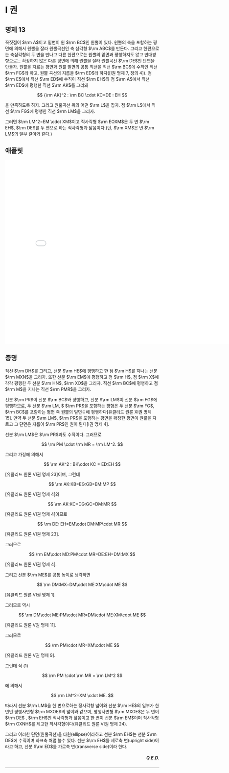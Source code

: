 # I 권

## 명제 13

꼭짓점이 $\rm A$이고 밑변이 원 $\rm BC$인 원뿔이 있다. 원뿔의 축을 포함하는 평면에 의해서 원뿔을 잘라 원뿔곡선인 축 삼각형 $\rm ABC$를 만든다. 그리고 한편으로는 축삼각형의 두 변을 만나고 다른 한편으로는 원뿔의 밑면과 평행하지도 않고 반대방향으로는 확장하지 않은 다른 평면에 의해 원뿔을 잘라 원뿔곡선 $\rm DE$인 단면을 만들자. 원뿔을 자르는 평면과 원뿔 밑면의 공통 직선을 직선 $\rm BC$에 수직인 직선 $\rm FG$라 하고, 원뿔 곡선의 지름을 $\rm ED$라 하자([I권 명제 7, 정의 4]). 점 $\rm E$에서 직선 $\rm ED$에 수직이 직선 $\rm EH$와 점 $\rm A$에서 직선 $\rm ED$에 평행한 직선 $\rm AK$를 그리돼

$$
{\rm AK}^2 : \rm BC \cdot KC=DE : EH
$$

을 만족하도록 하자. 그리고 원뿔곡선 위의 어떤 $\rm L$을 잡자. 점 $\rm L$에서 직선 $\rm FG$에 평행한 직선 $\rm LM$을 그리자.

그러면 $\rm LM^2=EM \cdot XM$이고 직사각형 $\rm EOXM$은 두 변 $\rm EH$, $\rm DE$를 두 변으로 하는 직사각형과 닮음이다.(단, $\rm XM$은 변 $\rm LM$의 일부 길이와 같다.)

## 애플릿

<iframe
src="./GGB_Html/Prop_13_Book_I_Apollonius.html"
width="800"
height="600"
frameborder="0"
framespacing="0"
marginheight="0"
marginwidth="0"
scrolling="no"
vspace="0"></iframe>

## 증명

직선 $\rm DH$를 그리고, 선분 $\rm HE$에 평행하고 한 점 $\rm H$를 지나는 선분 $\rm MXN$을 그리자. 또한 선분 $\rm EM$에 평행하고 점 $\rm H$, 점 $\rm X$에 각각 평행한 두 선분 $\rm HN$, $\rm XO$을 그리자. 직선 $\rm BC$에 평행하고 점 $\rm M$을 지나는 직선 $\rm PMR$을 그리자.

선분 $\rm PR$이 선분 $\rm BC$와 평행하고, 선분 $\rm LM$이 선분 $\rm FG$에 평행하므로, 두 선분 $\rm LM, $ $\rm PR$을 포함하는 평혐은 두 선분 $\rm FG$, $\rm BC$를 포함하는 평면 즉 원뿔의 밑면ㅌ에 평행하다[유클리드 원론 XI권 명제 15]. 만약 두 선분 $\rm LM$, $\rm PR$을 포함하는 평면을 확장한 평면이 원뿔을 자르고 그 단면은 지름이 $\rm PR$인 원이 된다[I권 명제 4].

선분 $\rm LM$은 $\rm PR$과도 수직이다. 그러므로

$$
\rm PM \cdot \rm MR = \rm LM^2.
$$

그리고 가정에 의해서

$$
\rm AK^2 : BK\cdot KC = ED:EH
$$

[유클리드 원론 VI권 명제 23]이며, 그런데

$$
\rm AK:KB=EG:GB=EM:MP
$$

[유클리드 원론 VI권 명제 4]와

$$
\rm AK:KC=DG:GC=DM:MR
$$

[유클리드 원론 VI권 명제 4]이므로

$$
\rm DE: EH=EM\cdot DM:MP\cdot MR
$$

[유클리드 원론 VI권 명제 23].

그러므로

$$
\rm EM\cdot MD:PM\cdot MR=DE:EH=DM:MX
$$

[유클리드 원론 VI권 명제 4].

그리고 선분 $\rm ME$를 공통 높이로 생각하면

$$
\rm DM:MX=DM\cdot ME:XM\cdot ME
$$

[유클리드 원론 VI권 명제 1].

그러므로 역시

$$
\rm DM\cdot ME:PM\cdot MR=DM\cdot ME:XM\cdot ME
$$

[유클리드 원론 V권 명제 11].

그러므로

$$
\rm PM\cdot MR=XM\cdot ME
$$

[유클리드 원론 V권 명제 9].

그런데 식 (1)

$$
\rm PM \cdot \rm MR = \rm LM^2
$$

에 의해서

$$
\rm LM^2=XM \cdot ME.
$$

따라서 선분 $\rm LM$을 한 변으로하는 정사각형 넓이와 선분 $\rm HE$의 일부가 한 변인 평행사변형 $\rm MXOE$의 넓이와 같으며, 평행사변형 $\rm MXOE$은 두 변이 $\rm DE$ , $\rm EH$인 직사각형과 닮음이고 한 변이 선분 $\rm EM$이며 직사각형 $\rm OXNH$를 제고한 직사각형이다(유클리드 원론 VI권 명제 24).

그리고 이러한 단면(원뿔곡선)을 타원(ellipse)이라하고 선분 $\rm EH$는 선분 $\rm DE$에 수직이며 좌표축 처럼 볼수 있다. 선분 $\rm EH$를 세로축 변(upright side)이라고 하고, 선분 $\rm ED$를 가로축 변(transverse side)이라 한다.

<div style="text-align: right"><h5><b>Q.E.D.</b></h5></div>

---
